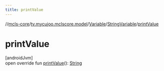 ```yaml
---
title: printValue
---
```

//[mcls-core](../../../../index.html)/[tv.mycujoo.mclscore.model](../../index.html)/[Variable](../index.html)/[StringVariable](index.html)/[printValue](print-value.html)



# printValue



[androidJvm]\
open override fun [printValue](print-value.html)(): [String](https://kotlinlang.org/api/latest/jvm/stdlib/kotlin/-string/index.html)




